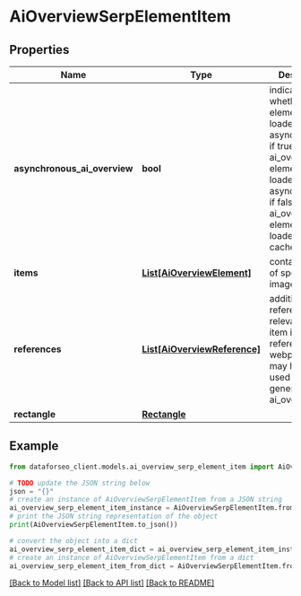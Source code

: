 # AiOverviewSerpElementItem


## Properties

Name | Type | Description | Notes
------------ | ------------- | ------------- | -------------
**asynchronous_ai_overview** | **bool** | indicates whether the element is loaded asynchronically if true, the ai_overview element is loaded asynchronically; if false, the ai_overview element is loaded from cache; | [optional] 
**items** | [**List[AiOverviewElement]**](AiOverviewElement.md) | contains arrays of specific images | [optional] 
**references** | [**List[AiOverviewReference]**](AiOverviewReference.md) | additional references relevant to the item includes references to webpages that may have been used to generate the ai_overview | [optional] 
**rectangle** | [**Rectangle**](Rectangle.md) |  | [optional] 

## Example

```python
from dataforseo_client.models.ai_overview_serp_element_item import AiOverviewSerpElementItem

# TODO update the JSON string below
json = "{}"
# create an instance of AiOverviewSerpElementItem from a JSON string
ai_overview_serp_element_item_instance = AiOverviewSerpElementItem.from_json(json)
# print the JSON string representation of the object
print(AiOverviewSerpElementItem.to_json())

# convert the object into a dict
ai_overview_serp_element_item_dict = ai_overview_serp_element_item_instance.to_dict()
# create an instance of AiOverviewSerpElementItem from a dict
ai_overview_serp_element_item_from_dict = AiOverviewSerpElementItem.from_dict(ai_overview_serp_element_item_dict)
```
[[Back to Model list]](../README.md#documentation-for-models) [[Back to API list]](../README.md#documentation-for-api-endpoints) [[Back to README]](../README.md)


